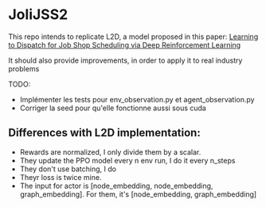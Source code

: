 # JoliJSS2

This repo intends to replicate L2D, a model proposed in this paper:
[Learning to Dispatch for Job Shop Scheduling via Deep Reinforcement Learning](https://arxiv.org/pdf/2010.12367)

It should also provide improvements, in order to apply it to real industry problems

TODO:
 - Implémenter les tests pour env_observation.py et agent_observation.py
 - Corriger la seed pour qu'elle fonctionne aussi sous cuda

## Differences with L2D implementation:
 - Rewards are normalized, I only divide them by a scalar.
 - They update the PPO model every n env run, I do it every n_steps
 - They don't use batching, I do
 - Theyr loss is twice mine.
 - The input for actor is [node_embedding, node_embedding, graph_embedding]. For them, 
   it's [node_embedding, graph_embedding]

